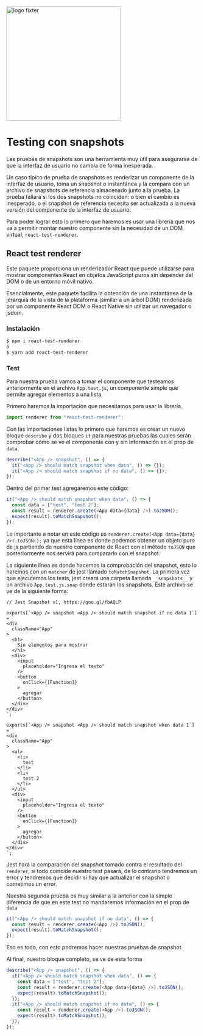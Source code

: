 <img alt="logo fixter" width="300" src="https://fixter.camp/static/media/geek_completo.7e1e87a7.png" />

# Testing con snapshots

Las pruebas de snapshots son una herramienta muy útil para asegurarse de que la interfaz de usuario no cambia de forma inesperada.

Un caso típico de prueba de snapshots es renderizar un componente de la interfaz de usuario, toma un snapshot o instantánea y la compara con un archivo de snapshots de referencia almacenado junto a la prueba. La prueba fallará si los dos snapshots no coinciden: o bien el cambio es inesperado, o el snapshot de referencia necesita ser actualizada a la nueva versión del componente de la interfaz de usuario.

Para poder lograr esto lo primero que haremos es usar una librería que nos va a permitir montar nuestro componente sin la necesidad de un DOM virtual, `react-test-renderer`.

## React test renderer

Este paquete proporciona un renderizador React que puede utilizarse para mostrar componentes React en objetos JavaScript puros sin depender del DOM o de un entorno móvil nativo.

Esencialmente, este paquete facilita la obtención de una instantánea de la jerarquía de la vista de la plataforma (similar a un árbol DOM) renderizada por un componente React DOM o React Native sin utilizar un navegador o jsdom.

### Instalación

```bash
$ npm i react-test-renderer
ó
$ yarn add react-test-renderer
```

### Test

Para nuestra prueba vamos a tomar el componente que testeamos anteriormente en el archivo `App.test.js`, un componente simple que permite agregar elementos a una lista.

Primero haremos la importación que necesitamos para usar la librería.

```js
import renderer from "react-test-renderer";
```

Con las importaciones listas lo primero que haremos es crear un nuevo bloque `describe` y dos bloques `it` para nuestras pruebas las cuales serán comprobar cómo se ve el componente con y sin información en el prop de `data`.

```js
describe("<App /> snapshot", () => {
  it("<App /> should match snapshot when data", () => {});
  it("<App /> should match snapshot if no data", () => {});
});
```

Dentro del primer test agregaremos este código:

```js
it("<App /> should match snapshot when data", () => {
  const data = ["test", "test 2"];
  const result = renderer.create(<App data={data} />).toJSON();
  expect(result).toMatchSnapshot();
});
```

Lo importante a notar en este código es `renderer.create(<App data={data} />).toJSON();` ya que esta línea es donde podemos obtener un objeto puro de js partiendo de nuestro componente de React con el método `toJSON` que posteriormente nos servirá para compararlo con el snapshot.

La siguiente línea es donde hacemos la comprobación del snapshot, esto lo haremos con un `matcher` de jest llamado `toMatchSnapshot`. La primera vez que ejecutemos los tests, jest creará una carpeta llamada `__snapshots__` y un archivo `App.test.js.snap` donde estarán los snapshots. Este archivo se ve de la siguiente forma:

```
// Jest Snapshot v1, https://goo.gl/fbAQLP

exports[`<App /> snapshot <App /> should match snapshot if no data 1`] = `
<div
  className="App"
>
  <h1>
    Sin elementos para mostrar
  </h1>
  <div>
    <input
      placeholder="Ingresa el texto"
    />
    <button
      onClick={[Function]}
    >
      agregar
    </button>
  </div>
</div>
`;

exports[`<App /> snapshot <App /> should match snapshot when data 1`] = `
<div
  className="App"
>
  <ul>
    <li>
      test
    </li>
    <li>
      test 2
    </li>
  </ul>
  <div>
    <input
      placeholder="Ingresa el texto"
    />
    <button
      onClick={[Function]}
    >
      agregar
    </button>
  </div>
</div>
`;
```

Jest hará la comparación del snapshot tomado contra el resultado del `renderer`, si todo coincide nuestro test pasará, de lo contrario tendremos un error y tendremos que decidir si hay que actualizar el snapshot o cometimos un error.

Nuestra segunda prueba es muy similar a la anterior con la simple diferencia de que en este test no mandaremos información en el prop de `data`

```js
it("<App /> should match snapshot if no data", () => {
  const result = renderer.create(<App />).toJSON();
  expect(result).toMatchSnapshot();
});
```

Eso es todo, con esto podremos hacer nuestras pruebas de snapshot.

Al final, nuestro bloque completo, se ve de esta forma

```js
describe("<App /> snapshot", () => {
  it("<App /> should match snapshot when data", () => {
    const data = ["test", "test 2"];
    const result = renderer.create(<App data={data} />).toJSON();
    expect(result).toMatchSnapshot();
  });
  it("<App /> should match snapshot if no data", () => {
    const result = renderer.create(<App />).toJSON();
    expect(result).toMatchSnapshot();
  });
});
```
